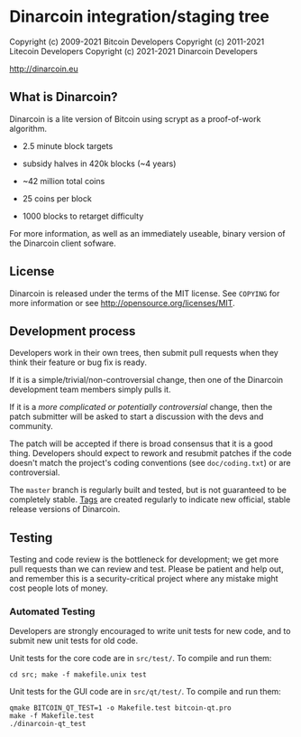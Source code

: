 Dinarcoin integration/staging tree
================================

Copyright (c) 2009-2021 Bitcoin Developers
Copyright (c) 2011-2021 Litecoin Developers
Copyright (c) 2021-2021 Dinarcoin Developers

http://dinarcoin.eu

What is Dinarcoin?
----------------

Dinarcoin is a lite version of Bitcoin using scrypt as a proof-of-work algorithm.
 - 2.5 minute block targets
 - subsidy halves in 420k blocks (~4 years)
 - ~42 million total coins

 - 25 coins per block
 - 1000 blocks to retarget difficulty

For more information, as well as an immediately useable, binary version of
the Dinarcoin client sofware.

License
-------

Dinarcoin is released under the terms of the MIT license. See `COPYING` for more
information or see http://opensource.org/licenses/MIT.

Development process
-------------------

Developers work in their own trees, then submit pull requests when they think
their feature or bug fix is ready.

If it is a simple/trivial/non-controversial change, then one of the Dinarcoin
development team members simply pulls it.

If it is a *more complicated or potentially controversial* change, then the patch
submitter will be asked to start a discussion with the devs and community.

The patch will be accepted if there is broad consensus that it is a good thing.
Developers should expect to rework and resubmit patches if the code doesn't
match the project's coding conventions (see `doc/coding.txt`) or are
controversial.

The `master` branch is regularly built and tested, but is not guaranteed to be
completely stable. [Tags](https://github.com/Ridde83/dinarcoin/) are created
regularly to indicate new official, stable release versions of Dinarcoin.

Testing
-------

Testing and code review is the bottleneck for development; we get more pull
requests than we can review and test. Please be patient and help out, and
remember this is a security-critical project where any mistake might cost people
lots of money.

### Automated Testing

Developers are strongly encouraged to write unit tests for new code, and to
submit new unit tests for old code.

Unit tests for the core code are in `src/test/`. To compile and run them:

    cd src; make -f makefile.unix test

Unit tests for the GUI code are in `src/qt/test/`. To compile and run them:

    qmake BITCOIN_QT_TEST=1 -o Makefile.test bitcoin-qt.pro
    make -f Makefile.test
    ./dinarcoin-qt_test


